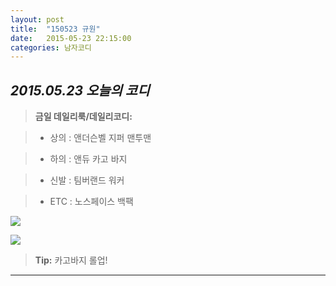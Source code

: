 ```yaml
---
layout: post
title:  "150523 규원"
date:   2015-05-23 22:15:00
categories: 남자코디
---
```









*2015.05.23 오늘의 코디*
-------------


> **금일 데일리룩/데일리코디:**

> - 상의 : 앤더슨벨 지퍼 맨투맨




> - 하의 : 앤듀 카고 바지




> - 신발 : 팀버랜드 워커



> -  ETC : 노스페이스 백팩





  
![](https://lh4.googleusercontent.com/-a-0Mlx4Fd8s/VWhsuaUQrQI/AAAAAAAAAC0/IyetRQGyYCA/w690-h535-no/6-1.jpg)

![](https://lh4.googleusercontent.com/-FgFVVWpaZ9c/VWhsuS4JUiI/AAAAAAAAACw/GafEIGVg8W8/w720-h472-no/6-2.jpg)

> **Tip:** 카고바지 롤업!


----------

